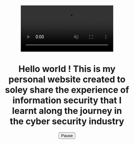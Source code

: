 
<html>
<head>
<meta name="viewport" content="width=device-width, initial-scale=1">
<style>
* {
  box-sizing: border-box;
}

body {
  margin: 0;
  font-family: Rockwell;
  font-size: 17px;
}

#myVideo {
  width: 70%;
  right: 0;
  bottom: 0;
}

.content {
  bottom: 0;
  background: rgba(0, 0, 0, 0.5);
  color: #f1f1f1;
  width: 100%;
  padding: 20px;
}

#myBtn {
  width: 200px;
  font-size: 18px;
  padding: 10px;
  border: none;
  background: #000;
  color: #fff;
  cursor: pointer;
}

#myBtn:hover {
  background: #ddd;
  color: black;
}
</style>
</head>

<body onload="typeWriter()">
  <center>
<video autoplay muted loop id="myVideo">
  <source src="https://user-images.githubusercontent.com/78603128/182293714-5fc8a23d-fc97-445b-a28a-4de4744e9d6e.mp4" type="video/mp4">
 
</video>
  </center>




<center>
<div class="content">
  <h1><p id ="helloworld"></p>Hello world ! This is my personal website created to soley share the experience of information security that I learnt along
  the journey in the cyber security industry</h1>
  <button id="myBtn" onclick="myFunction()">Pause</button>
</div>
</center>
<script>
var video = document.getElementById("myVideo");
var btn = document.getElementById("myBtn");

function myFunction() {
  if (video.paused) {
    video.play();
    btn.innerHTML = "Pause";
  } else {
    video.pause();
    btn.innerHTML = "Play";
  }
}
  


                     
</script>

</body>
</html>
